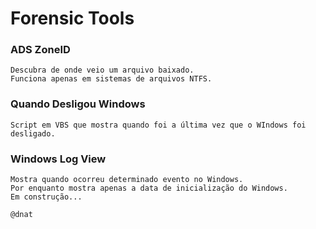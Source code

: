 # Forensic Tools

### ADS ZoneID
```
Descubra de onde veio um arquivo baixado.
Funciona apenas em sistemas de arquivos NTFS.
```

### Quando Desligou Windows
```
Script em VBS que mostra quando foi a última vez que o WIndows foi desligado.
```

### Windows Log View
```
Mostra quando ocorreu determinado evento no Windows.
Por enquanto mostra apenas a data de inicialização do Windows.
Em construção...
``` 


```
@dnat
```